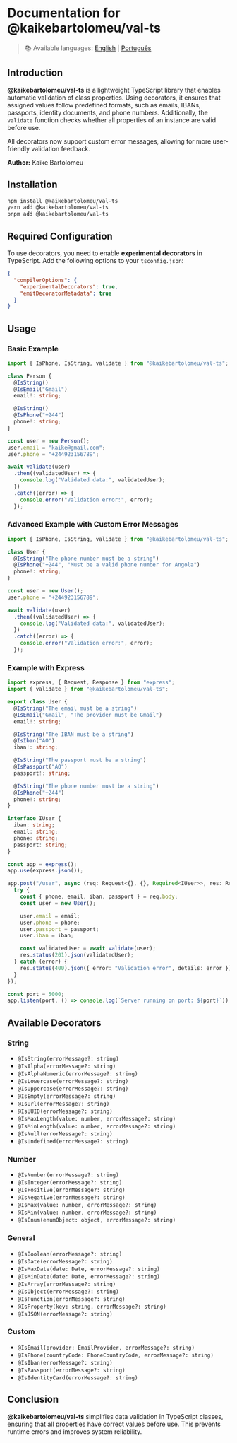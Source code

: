 # Documentation for @kaikebartolomeu/val-ts

> 📚 Available languages: [English](README.md) | [Português](README.pt.md)

## Introduction

**@kaikebartolomeu/val-ts** is a lightweight TypeScript library that enables automatic validation of class properties. Using decorators, it ensures that assigned values follow predefined formats, such as emails, IBANs, passports, identity documents, and phone numbers. Additionally, the `validate` function checks whether all properties of an instance are valid before use.

All decorators now support custom error messages, allowing for more user-friendly validation feedback.

**Author:** Kaike Bartolomeu

## Installation

```sh
npm install @kaikebartolomeu/val-ts
yarn add @kaikebartolomeu/val-ts
pnpm add @kaikebartolomeu/val-ts
```

## Required Configuration

To use decorators, you need to enable **experimental decorators** in TypeScript. Add the following options to your `tsconfig.json`:

```json
{
  "compilerOptions": {
    "experimentalDecorators": true,
    "emitDecoratorMetadata": true
  }
}
```

## Usage

### Basic Example

```typescript
import { IsPhone, IsString, validate } from "@kaikebartolomeu/val-ts";

class Person {
  @IsString()
  @IsEmail("Gmail")
  email!: string;

  @IsString()
  @IsPhone("+244")
  phone!: string;
}

const user = new Person();
user.email = "kaike@gmail.com";
user.phone = "+244923156789";

await validate(user)
  .then((validatedUser) => {
    console.log("Validated data:", validatedUser);
  })
  .catch((error) => {
    console.error("Validation error:", error);
  });
```

### Advanced Example with Custom Error Messages

```typescript
import { IsPhone, IsString, validate } from "@kaikebartolomeu/val-ts";

class User {
  @IsString("The phone number must be a string")
  @IsPhone("+244", "Must be a valid phone number for Angola")
  phone!: string;
}

const user = new User();
user.phone = "+244923156789";

await validate(user)
  .then((validatedUser) => {
    console.log("Validated data:", validatedUser);
  })
  .catch((error) => {
    console.error("Validation error:", error);
  });
```

### Example with Express

```typescript
import express, { Request, Response } from "express";
import { validate } from "@kaikebartolomeu/val-ts";

export class User {
  @IsString("The email must be a string")
  @IsEmail("Gmail", "The provider must be Gmail")
  email!: string;

  @IsString("The IBAN must be a string")
  @IsIban("AO")
  iban!: string;

  @IsString("The passport must be a string")
  @IsPassport("AO")
  passport!: string;

  @IsString("The phone number must be a string")
  @IsPhone("+244")
  phone!: string;
}

interface IUser {
  iban: string;
  email: string;
  phone: string;
  passport: string;
}

const app = express();
app.use(express.json());

app.post("/user", async (req: Request<{}, {}, Required<IUser>>, res: Response) => {
  try {
    const { phone, email, iban, passport } = req.body;
    const user = new User();

    user.email = email;
    user.phone = phone;
    user.passport = passport;
    user.iban = iban;

    const validatedUser = await validate(user);
    res.status(201).json(validatedUser);
  } catch (error) {
    res.status(400).json({ error: "Validation error", details: error });
  }
});

const port = 5000;
app.listen(port, () => console.log(`Server running on port: ${port}`));
```

## Available Decorators

### String

- `@IsString(errorMessage?: string)`
- `@IsAlpha(errorMessage?: string)`
- `@IsAlphaNumeric(errorMessage?: string)`
- `@IsLowercase(errorMessage?: string)`
- `@IsUppercase(errorMessage?: string)`
- `@IsEmpty(errorMessage?: string)`
- `@IsUrl(errorMessage?: string)`
- `@IsUUID(errorMessage?: string)`
- `@IsMaxLength(value: number, errorMessage?: string)`
- `@IsMinLength(value: number, errorMessage?: string)`
- `@IsNull(errorMessage?: string)`
- `@IsUndefined(errorMessage?: string)`

### Number

- `@IsNumber(errorMessage?: string)`
- `@IsInteger(errorMessage?: string)`
- `@IsPositive(errorMessage?: string)`
- `@IsNegative(errorMessage?: string)`
- `@IsMax(value: number, errorMessage?: string)`
- `@IsMin(value: number, errorMessage?: string)`
- `@IsEnum(enumObject: object, errorMessage?: string)`

### General

- `@IsBoolean(errorMessage?: string)`
- `@IsDate(errorMessage?: string)`
- `@IsMaxDate(date: Date, errorMessage?: string)`
- `@IsMinDate(date: Date, errorMessage?: string)`
- `@IsArray(errorMessage?: string)`
- `@IsObject(errorMessage?: string)`
- `@IsFunction(errorMessage?: string)`
- `@IsProperty(key: string, errorMessage?: string)`
- `@IsJSON(errorMessage?: string)`

### Custom

- `@IsEmail(provider: EmailProvider, errorMessage?: string)`
- `@IsPhone(countryCode: PhoneCountryCode, errorMessage?: string)`
- `@IsIban(errorMessage?: string)`
- `@IsPassport(errorMessage?: string)`
- `@IsIdentityCard(errorMessage?: string)`

## Conclusion

**@kaikebartolomeu/val-ts** simplifies data validation in TypeScript classes, ensuring that all properties have correct values before use. This prevents runtime errors and improves system reliability.
